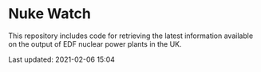 # Nuke Watch

This repository includes code for retrieving the latest information available on the output of EDF nuclear power plants in the UK.

Last updated: 2021-02-06 15:04